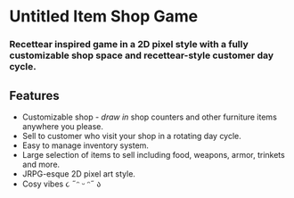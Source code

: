 # Untitled Item Shop Game

### Recettear inspired game in a 2D pixel style with a fully customizable shop space and recettear-style customer day cycle.

## Features
 - Customizable shop - _draw in_ shop counters and other furniture items anywhere you please.
 - Sell to customer who visit your shop in a rotating day cycle.
 - Easy to manage inventory system.
 - Large selection of items to sell including food, weapons, armor, trinkets and more.
 - JRPG-esque 2D pixel art style.
 - Cosy vibes  ૮ ˶ᵔ ᵕ ᵔ˶ ა
